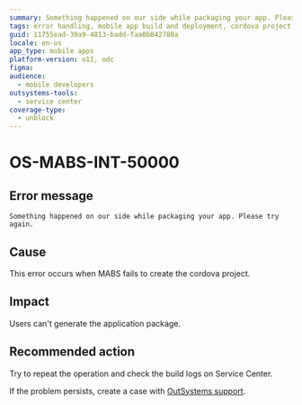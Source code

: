 ```yaml
---
summary: Something happened on our side while packaging your app. Please try again.
tags: error handling, mobile app build and deployment, cordova project, packaging errors
guid: 11755ead-39a9-4813-badd-faa0b842780a
locale: en-us
app_type: mobile apps
platform-version: o11, odc
figma:
audience:
  - mobile developers
outsystems-tools:
  - service center
coverage-type:
  - unblock
---
```


# OS-MABS-INT-50000

## Error message

`Something happened on our side while packaging your app. Please try again.`

## Cause

This error occurs when MABS fails to create the cordova project.

## Impact

Users can't generate the application package.

## Recommended action

Try to repeat the operation and check the build logs on Service Center.

If the problem persists, create a case with [OutSystems support](https://www.outsystems.com/support/portal/open-support-case?ErrorCode=OS-MABS-INT-50000).
